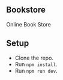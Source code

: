 ## Bookstore

Online Book Store

## Setup

- Clone the repo.
- Run `npm install`.
- Run `npm run dev`.
